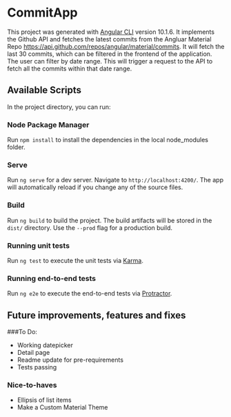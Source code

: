 # CommitApp

This project was generated with [Angular CLI](https://github.com/angular/angular-cli) version 10.1.6.
It implements the Github API and fetches the latest commits from the Angluar Material Repo https://api.github.com/repos/angular/material/commits. 
It will fetch the last 30 commits, which can be filtered in the frontend of the application. The user can filter by date range. This will trigger a request to the API to fetch all the commits within that date range. 

## Available Scripts

In the project directory, you can run:

### Node Package Manager

Run `npm install` to install the dependencies in the local node_modules folder.

### Serve

Run `ng serve` for a dev server. Navigate to `http://localhost:4200/`. The app will automatically reload if you change any of the source files.

### Build

Run `ng build` to build the project. The build artifacts will be stored in the `dist/` directory. Use the `--prod` flag for a production build.

### Running unit tests

Run `ng test` to execute the unit tests via [Karma](https://karma-runner.github.io).

### Running end-to-end tests

Run `ng e2e` to execute the end-to-end tests via [Protractor](http://www.protractortest.org/).

## Future improvements, features and fixes

###To Do:
- Working datepicker
- Detail page
- Readme update for pre-requirements
- Tests passing

### Nice-to-haves
- Ellipsis of list items
- Make a Custom Material Theme

